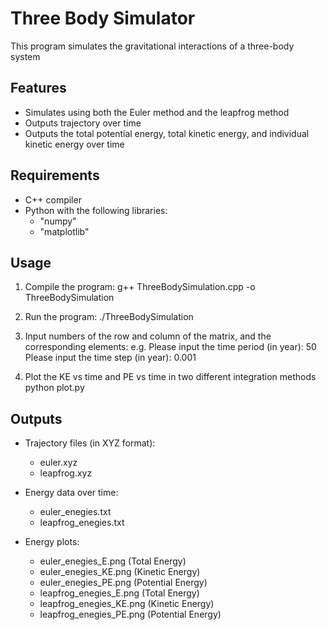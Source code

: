 # Three Body Simulator

This program simulates the gravitational interactions of a three-body system

## Features

- Simulates using both the Euler method and the leapfrog method
- Outputs trajectory over time
- Outputs the total potential energy, total kinetic energy, and individual kinetic energy over time 

## Requirements

- C++ compiler
- Python with the following libraries:
  - "numpy"
  - "matplotlib"

## Usage

1. Compile the program:
   g++ ThreeBodySimulation.cpp -o ThreeBodySimulation

2. Run the program:
   ./ThreeBodySimulation

3. Input numbers of the row and column of the matrix, and the corresponding elements:
   e.g.
   Please input the time period (in year): 50
   Please input the time step (in year): 0.001

4. Plot the KE vs time and PE vs time in two different integration methods
   python plot.py

## Outputs
   - Trajectory files (in XYZ format):
      - euler.xyz
      - leapfrog.xyz

   - Energy data over time:
      - euler_enegies.txt
      - leapfrog_enegies.txt

   - Energy plots:
      - euler_enegies_E.png (Total Energy)
      - euler_enegies_KE.png (Kinetic Energy)
      - euler_enegies_PE.png (Potential Energy)
      - leapfrog_enegies_E.png (Total Energy)
      - leapfrog_enegies_KE.png (Kinetic Energy)
      - leapfrog_enegies_PE.png (Potential Energy)